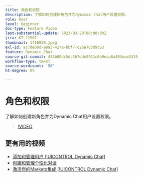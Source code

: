 ```yaml
---
title: 角色和权限
description: 了解如何创建新角色并为Dynamic Chat用户设置权限。
role: User
level: Beginner
doc-type: Feature Video
last-substantial-update: 2023-03-20T00:00:00Z
jira: KT-12967
thumbnail: 3416920.jpeg
exl-id: ac7de00d-9093-427a-bbf7-c26a703d9c63
feature: Dynamic Chat
source-git-commit: 433b00dc5dc1b7dde2931c6b9eaa8a403eae2415
workflow-type: tm+mt
source-wordcount: '58'
ht-degree: 0%

---
```


# 角色和权限

了解如何创建新角色并为Dynamic Chat用户设置权限。

>[!VIDEO](https://video.tv.adobe.com/v/3416920/?quality=12&learn=on)

## 更有用的视频

* [添加和管理用户 [!UICONTROL Dynamic Chat]](user-management.md)
* [创建和管理个性化对话](dialogue-management.md)
* [激活您的Marketo集成 [!UICONTROL Dynamic Chat]](marketo-integration.md)

